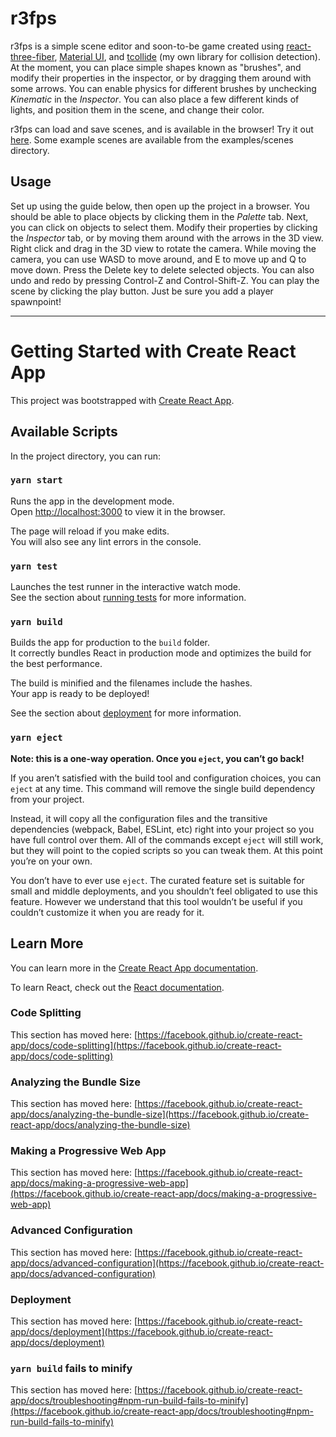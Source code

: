 # r3fps

r3fps is a simple scene editor and soon-to-be game created using
[react-three-fiber](https://github.com/pmndrs/react-three-fiber), [Material
UI](https://material-ui.com/), and
[tcollide](https://github.com/tcannon686/tcollide) (my own library for collision
detection).  At the moment, you can place simple shapes known as "brushes", and
modify their properties in the inspector, or by dragging them around with some
arrows. You can enable physics for different brushes by unchecking _Kinematic_
in the _Inspector_. You can also place a few different kinds of lights, and
position them in the scene, and change their color.

r3fps can load and save scenes, and is available in the browser! Try it out
[here](https://tcannon686.github.io/r3fps). Some example scenes are available
from the examples/scenes directory.

## Usage
Set up using the guide below, then open up the project in a browser. You should
be able to place objects by clicking them in the _Palette_ tab. Next, you can
click on objects to select them. Modify their properties by clicking the
_Inspector_ tab, or by moving them around with the arrows in the 3D view. Right
click and drag in the 3D view to rotate the camera. While moving the camera, you
can use WASD to move around, and E to move up and Q to move down. Press the
Delete key to delete selected objects. You can also undo and redo by pressing
Control-Z and Control-Shift-Z. You can play the scene by clicking the play
button. Just be sure you add a player spawnpoint!

---
# Getting Started with Create React App

This project was bootstrapped with [Create React App](https://github.com/facebook/create-react-app).

## Available Scripts

In the project directory, you can run:

### `yarn start`

Runs the app in the development mode.\
Open [http://localhost:3000](http://localhost:3000) to view it in the browser.

The page will reload if you make edits.\
You will also see any lint errors in the console.

### `yarn test`

Launches the test runner in the interactive watch mode.\
See the section about [running tests](https://facebook.github.io/create-react-app/docs/running-tests) for more information.

### `yarn build`

Builds the app for production to the `build` folder.\
It correctly bundles React in production mode and optimizes the build for the best performance.

The build is minified and the filenames include the hashes.\
Your app is ready to be deployed!

See the section about [deployment](https://facebook.github.io/create-react-app/docs/deployment) for more information.

### `yarn eject`

**Note: this is a one-way operation. Once you `eject`, you can’t go back!**

If you aren’t satisfied with the build tool and configuration choices, you can `eject` at any time. This command will remove the single build dependency from your project.

Instead, it will copy all the configuration files and the transitive dependencies (webpack, Babel, ESLint, etc) right into your project so you have full control over them. All of the commands except `eject` will still work, but they will point to the copied scripts so you can tweak them. At this point you’re on your own.

You don’t have to ever use `eject`. The curated feature set is suitable for small and middle deployments, and you shouldn’t feel obligated to use this feature. However we understand that this tool wouldn’t be useful if you couldn’t customize it when you are ready for it.

## Learn More

You can learn more in the [Create React App documentation](https://facebook.github.io/create-react-app/docs/getting-started).

To learn React, check out the [React documentation](https://reactjs.org/).

### Code Splitting

This section has moved here: [https://facebook.github.io/create-react-app/docs/code-splitting](https://facebook.github.io/create-react-app/docs/code-splitting)

### Analyzing the Bundle Size

This section has moved here: [https://facebook.github.io/create-react-app/docs/analyzing-the-bundle-size](https://facebook.github.io/create-react-app/docs/analyzing-the-bundle-size)

### Making a Progressive Web App

This section has moved here: [https://facebook.github.io/create-react-app/docs/making-a-progressive-web-app](https://facebook.github.io/create-react-app/docs/making-a-progressive-web-app)

### Advanced Configuration

This section has moved here: [https://facebook.github.io/create-react-app/docs/advanced-configuration](https://facebook.github.io/create-react-app/docs/advanced-configuration)

### Deployment

This section has moved here: [https://facebook.github.io/create-react-app/docs/deployment](https://facebook.github.io/create-react-app/docs/deployment)

### `yarn build` fails to minify

This section has moved here: [https://facebook.github.io/create-react-app/docs/troubleshooting#npm-run-build-fails-to-minify](https://facebook.github.io/create-react-app/docs/troubleshooting#npm-run-build-fails-to-minify)
